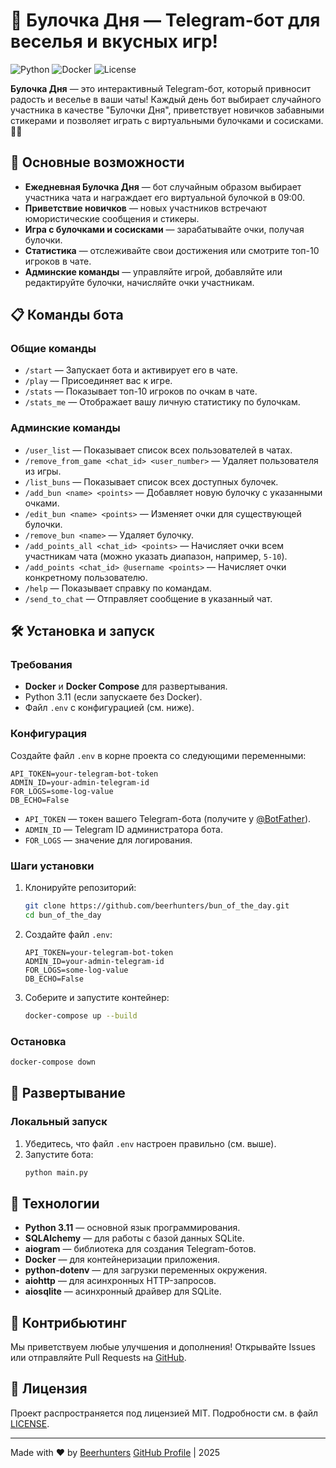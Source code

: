 # 🥐 Булочка Дня — Telegram-бот для веселья и вкусных игр!

![Python](https://img.shields.io/badge/Python-3.11-blue)
![Docker](https://img.shields.io/badge/Docker-supported-green)
![License](https://img.shields.io/badge/License-MIT-yellow)

**Булочка Дня** — это интерактивный Telegram-бот, который привносит радость и веселье в ваши чаты! Каждый день бот выбирает случайного участника в качестве "Булочки Дня", приветствует новичков забавными стикерами и позволяет играть с виртуальными булочками и сосисками. 🍩✨

## 🎯 Основные возможности

- **Ежедневная Булочка Дня** — бот случайным образом выбирает участника чата и награждает его виртуальной булочкой в 09:00.
- **Приветствие новичков** — новых участников встречают юмористические сообщения и стикеры.
- **Игра с булочками и сосисками** — зарабатывайте очки, получая булочки.
- **Статистика** — отслеживайте свои достижения или смотрите топ-10 игроков в чате.
- **Админские команды** — управляйте игрой, добавляйте или редактируйте булочки, начисляйте очки участникам.

## 📋 Команды бота

### Общие команды
- `/start` — Запускает бота и активирует его в чате.
- `/play` — Присоединяет вас к игре.
- `/stats` — Показывает топ-10 игроков по очкам в чате.
- `/stats_me` — Отображает вашу личную статистику по булочкам.

### Админские команды
- `/user_list` — Показывает список всех пользователей в чатах.
- `/remove_from_game <chat_id> <user_number>` — Удаляет пользователя из игры.
- `/list_buns` — Показывает список всех доступных булочек.
- `/add_bun <name> <points>` — Добавляет новую булочку с указанными очками.
- `/edit_bun <name> <points>` — Изменяет очки для существующей булочки.
- `/remove_bun <name>` — Удаляет булочку.
- `/add_points_all <chat_id> <points>` — Начисляет очки всем участникам чата (можно указать диапазон, например, `5-10`).
- `/add_points <chat_id> @username <points>` — Начисляет очки конкретному пользователю.
- `/help` — Показывает справку по командам.
- `/send_to_chat` — Отправляет сообщение в указанный чат.

## 🛠 Установка и запуск

### Требования
- **Docker** и **Docker Compose** для развертывания.
- Python 3.11 (если запускаете без Docker).
- Файл `.env` с конфигурацией (см. ниже).

### Конфигурация
Создайте файл `.env` в корне проекта со следующими переменными:
```plaintext
API_TOKEN=your-telegram-bot-token
ADMIN_ID=your-admin-telegram-id
FOR_LOGS=some-log-value
DB_ECHO=False
```

- `API_TOKEN` — токен вашего Telegram-бота (получите у [@BotFather](https://t.me/BotFather)).
- `ADMIN_ID` — Telegram ID администратора бота.
- `FOR_LOGS` — значение для логирования.

### Шаги установки
1. Клонируйте репозиторий:
   ```bash
   git clone https://github.com/beerhunters/bun_of_the_day.git
   cd bun_of_the_day
   ```
2. Создайте файл `.env`:
   ```plaintext
   API_TOKEN=your-telegram-bot-token
   ADMIN_ID=your-admin-telegram-id
   FOR_LOGS=some-log-value
   DB_ECHO=False
   ```
3. Соберите и запустите контейнер:
   ```bash
   docker-compose up --build
   ```

### Остановка
```bash
docker-compose down
```

## 🐳 Развертывание

### Локальный запуск
1. Убедитесь, что файл `.env` настроен правильно (см. выше).
2. Запустите бота:
   ```bash
   python main.py
   ```

## 📡 Технологии

- **Python 3.11** — основной язык программирования.
- **SQLAlchemy** — для работы с базой данных SQLite.
- **aiogram** — библиотека для создания Telegram-ботов.
- **Docker** — для контейнеризации приложения.
- **python-dotenv** — для загрузки переменных окружения.
- **aiohttp** — для асинхронных HTTP-запросов.
- **aiosqlite** — асинхронный драйвер для SQLite.

## 🤝 Контрибьютинг

Мы приветствуем любые улучшения и дополнения! Открывайте Issues или отправляйте Pull Requests на [GitHub](https://github.com/beerhunters/bun_of_the_day).

## 📜 Лицензия

Проект распространяется под лицензией MIT. Подробности см. в файл [LICENSE](LICENSE).

---

Made with ❤️ by [Beerhunters](https://t.me/beerhunters)
[GitHub Profile](https://github.com/beerhunters/) | 2025